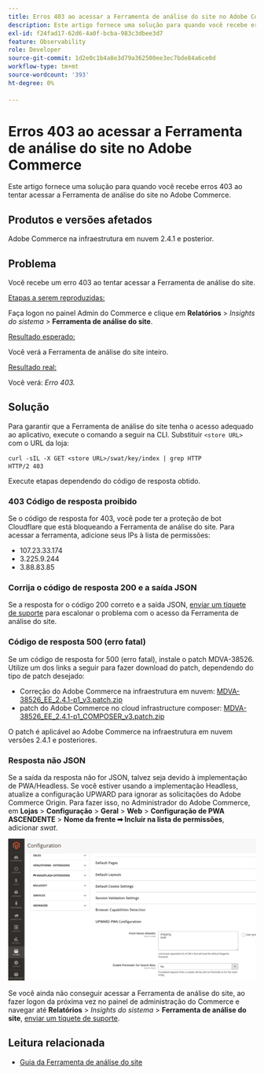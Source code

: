 ```yaml
---
title: Erros 403 ao acessar a Ferramenta de análise do site no Adobe Commerce
description: Este artigo fornece uma solução para quando você recebe erros 403 ao tentar acessar a Ferramenta de análise do site no Adobe Commerce.
exl-id: f24fad17-62d6-4a0f-bcba-983c3dbee3d7
feature: Observability
role: Developer
source-git-commit: 1d2e0c1b4a8e3d79a362500ee3ec7bde84a6ce0d
workflow-type: tm+mt
source-wordcount: '393'
ht-degree: 0%

---
```


# Erros 403 ao acessar a Ferramenta de análise do site no Adobe Commerce

Este artigo fornece uma solução para quando você recebe erros 403 ao tentar acessar a Ferramenta de análise do site no Adobe Commerce.

## Produtos e versões afetados

Adobe Commerce na infraestrutura em nuvem 2.4.1 e posterior.

## Problema

Você recebe um erro 403 ao tentar acessar a Ferramenta de análise do site.

<u>Etapas a serem reproduzidas:</u>

Faça logon no painel Admin do Commerce e clique em **Relatórios** > *Insights do sistema* > **Ferramenta de análise do site**.

<u>Resultado esperado:</u>

Você verá a Ferramenta de análise do site inteiro.

<u>Resultado real:</u>

Você verá: *Erro 403.*


## Solução

Para garantir que a Ferramenta de análise do site tenha o acesso adequado ao aplicativo, execute o comando a seguir na CLI. Substituir `<store URL>` com o URL da loja:

```cURL
curl -sIL -X GET <store URL>/swat/key/index | grep HTTP
HTTP/2 403
```

Execute etapas dependendo do código de resposta obtido.

### 403 Código de resposta proibido

Se o código de resposta for 403, você pode ter a proteção de bot Cloudflare que está bloqueando a Ferramenta de análise do site. Para acessar a ferramenta, adicione seus IPs à lista de permissões:

* 107.23.33.174
* 3.225.9.244
* 3.88.83.85

### Corrija o código de resposta 200 e a saída JSON

Se a resposta for o código 200 correto e a saída JSON, [enviar um tíquete de suporte](/help/help-center-guide/help-center/magento-help-center-user-guide.md#submit-ticket) para escalonar o problema com o acesso da Ferramenta de análise do site.


### Código de resposta 500 (erro fatal)

Se um código de resposta for 500 (erro fatal), instale o patch MDVA-38526. Utilize um dos links a seguir para fazer download do patch, dependendo do tipo de patch desejado:

* Correção do Adobe Commerce na infraestrutura em nuvem: [MDVA-38526_EE_2.4.1-p1_v3.patch.zip](assets/MDVA-38526_EE_2.4.1-p1_v3.patch.zip)
* patch do Adobe Commerce no cloud infrastructure composer: [MDVA-38526_EE_2.4.1-p1_COMPOSER_v3.patch.zip](assets/MDVA-38526_EE_2.4.1-p1_COMPOSER_v3.patch.zip)

O patch é aplicável ao Adobe Commerce na infraestrutura em nuvem versões 2.4.1 e posteriores.

### Resposta não JSON

Se a saída da resposta não for JSON, talvez seja devido à implementação de PWA/Headless. Se você estiver usando a implementação Headless, atualize a configuração UPWARD para ignorar as solicitações do Adobe Commerce Origin. Para fazer isso, no Administrador do Adobe Commerce, em **Lojas** > **Configuração** > **Geral** > **Web** > **Configuração de PWA ASCENDENTE** > **Nome da frente ➡ Incluir na lista de permissões**, adicionar *swat*.

![Upward_configuration](assets/upward_pwa.png)

Se você ainda não conseguir acessar a Ferramenta de análise do site, ao fazer logon da próxima vez no painel de administração do Commerce e navegar até **Relatórios** > *Insights do sistema* > **Ferramenta de análise do site**, [enviar um tíquete de suporte](/help/help-center-guide/help-center/magento-help-center-user-guide.md#submit-ticket).

## Leitura relacionada

* [Guia da Ferramenta de análise do site](https://experienceleague.adobe.com/docs/commerce-operations/tools/site-wide-analysis-tool/intro.html)
